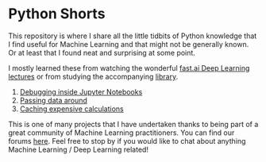 # Python Shorts

This repository is where I share all the little tidbits of Python knowledge that I find useful for Machine Learning and that might not be generally known. Or at least that I found neat and surprising at some point.

I mostly learned these from watching the wonderful [fast.ai Deep Learning lectures](http://course.fast.ai/) or from studying the accompanying [library](https://github.com/fastai/fastai).

1. [Debugging inside Jupyter Notebooks](https://radekosmulski.github.io/python_shorts/debugging_inside_jupyter_notebooks.html)
2. [Passing data around](https://radekosmulski.github.io/python_shorts/passing_data_around.html)
3. [Caching expensive calculations](https://radekosmulski.github.io/python_shorts/caching_expensive_calculations.html)

This is one of many projects that I have undertaken thanks to being part of a great community of Machine Learning practitioners. You can find our forums [here](http://forums.fast.ai/). Feel free to stop by if you would like to chat about anything Machine Learning / Deep Learning related!
